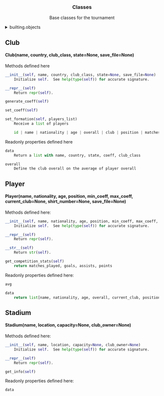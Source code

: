 <br />
<!-- The header -->
<div align="center">
  <h3 align="center">Classes</h3>

  <p align="center">
    Base classes for the tournament
    <br />
</div>

<!-- builting -->
<details>
	<summary>builting.objects</summary>
	<ol>
		<li><a href="#club">Club</a></li>
		<li><a href="#player">Player</a></li>
		<li><a href="#stadium">Stadium</a></li>
	</ol>
</details>


## Club
#### Club(name, country, club_class, state=None, save_file=None)
	
Methods defined here
```py
__init__(self, name, country, club_class, state=None, save_file=None)
	Initialize self.  See help(type(self)) for accurate signature.

__repr__(self)
	Return repr(self).

generate_coeff(self)

set_coeff(self)

set_formation(self, players_list)
	Receive a list of players 

	id | name | nationality | age | overall | club | position | matches_played | goals | assists | points | avg | save_file
```

Readonly properties defined here
```py
data
	Return a list with name, country, state, coeff, club_class

overall
	Define the club overall on the average of player overall
```

## Player
#### Player(name, nationality, age, position, min_coeff, max_coeff, current_club=None, shirt_number=None, save_file=None)

Methods defined here:
```py
__init__(self, name, nationality, age, position, min_coeff, max_coeff, current_club=None, shirt_number=None, save_file=None)
	Initialize self.  See help(type(self)) for accurate signature.

__repr__(self)
	Return repr(self).

__str__(self)
	Return str(self).

get_competition_stats(self)
	return matches_played, goals, assists, points
``` 

Readonly properties defined here:
```py
avg

data
	return list[name, nationality, age, overall, current_club, position, matches, goals, assists, avg]
```

## Stadium
#### Stadium(name, location, capacity=None, club_owner=None)
 
Methods defined here:
```py
__init__(self, name, location, capacity=None, club_owner=None)
	Initialize self.  See help(type(self)) for accurate signature.

__repr__(self)
	Return repr(self).

get_info(self)
```

Readonly properties defined here:
```py
data
```